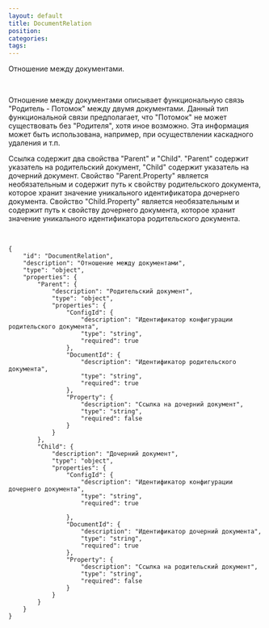 ```yaml
---
layout: default
title: DocumentRelation
position: 
categories: 
tags: 
---
```


Отношение между документами.

   

Отношение между документами описывает функциональную связь "Родитель - Потомок" между двумя документами. Данный тип функциональной связи предполагает, что "Потомок" не может существовать без "Родителя", хотя иное возможно. Эта информация может быть использована, например, при осуществлении каскадного удаления и т.п.

Ссылка содержит два свойства "Parent" и "Child". "Parent" содержит указатель на родительский документ, "Child" содержит указатель на дочерний документ. Свойство "Parent.Property" является необязательным и содержит путь к свойству родительского документа, которое хранит значение уникального идентификатора дочернего документа. Свойство "Child.Property" является необязательным и содержит путь к свойству дочернего документа, которое хранит значение уникального идентификатора родительского документа.

   

```
{
	"id": "DocumentRelation",
	"description": "Отношение между документами",
	"type": "object",
	"properties": {
		"Parent": {
			"description": "Родительский документ",
			"type": "object",
			"properties": {
				"ConfigId": {
					"description": "Идентификатор конфигурации родительского документа",
					"type": "string",
					"required": true
				},
				"DocumentId": {
					"description": "Идентификатор родительского документа",
					"type": "string",
					"required": true
				},
				"Property": {
					"description": "Ссылка на дочерний документ",
					"type": "string",
					"required": false
				}
			}
		},
		"Child": {
			"description": "Дочерний документ",
			"type": "object",
			"properties": {
				"ConfigId": {
					"description": "Идентификатор конфигурации дочернего документа",
					"type": "string",
					"required": true

				},
				"DocumentId": {
					"description": "Идентификатор дочерний документа",
					"type": "string",
					"required": true
				},
				"Property": {
					"description": "Ссылка на родительский документ",
					"type": "string",
					"required": false
				}
			}
		}
	}
}
```

   

 

